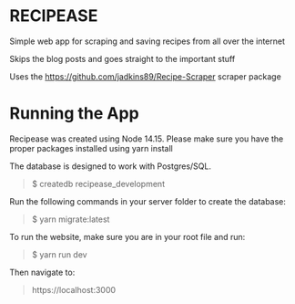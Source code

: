 RECIPEASE
=========
Simple web app for scraping and saving recipes from all over the internet

Skips the blog posts and goes straight to the important stuff

Uses the https://github.com/jadkins89/Recipe-Scraper scraper package

Running the App
=========

Recipease was created using Node 14.15. Please make sure you have the proper packages installed using yarn install

The database is designed to work with Postgres/SQL.

> $ createdb recipease_development

Run the following commands in your server folder to create the database:

> $ yarn migrate:latest

To run the website, make sure you are in your root file and run:

> $ yarn run dev

Then navigate to:

> https://localhost:3000
